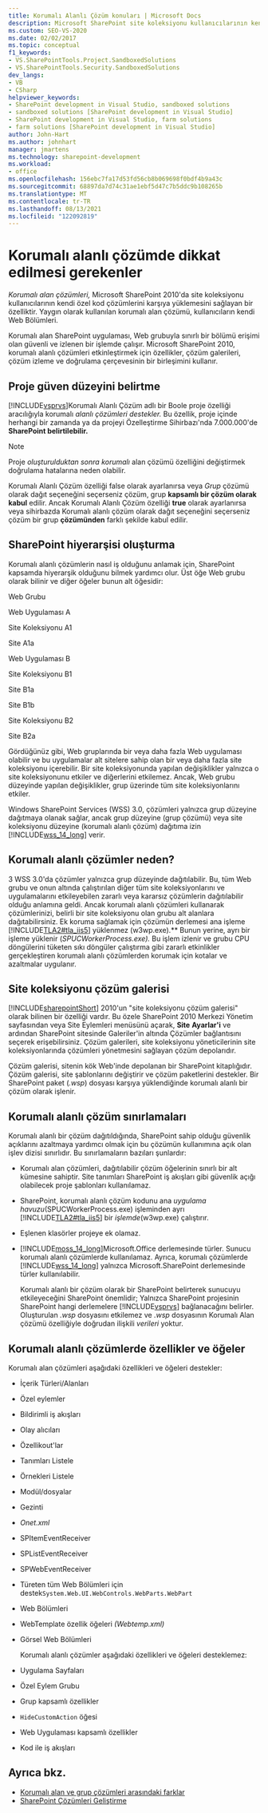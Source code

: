 ```yaml
---
title: Korumalı Alanlı Çözüm konuları | Microsoft Docs
description: Microsoft SharePoint site koleksiyonu kullanıcılarının kendi özel kod çözümlerini karşıya yüklemesini sağlayan korumalı alanlı çözümleri keşfedin.
ms.custom: SEO-VS-2020
ms.date: 02/02/2017
ms.topic: conceptual
f1_keywords:
- VS.SharePointTools.Project.SandboxedSolutions
- VS.SharePointTools.Security.SandboxedSolutions
dev_langs:
- VB
- CSharp
helpviewer_keywords:
- SharePoint development in Visual Studio, sandboxed solutions
- sandboxed solutions [SharePoint development in Visual Studio]
- SharePoint development in Visual Studio, farm solutions
- farm solutions [SharePoint development in Visual Studio]
author: John-Hart
ms.author: johnhart
manager: jmartens
ms.technology: sharepoint-development
ms.workload:
- office
ms.openlocfilehash: 156ebc7fa17d53fd56cb8b069698f0bdf4b9a43c
ms.sourcegitcommit: 68897da7d74c31ae1ebf5d47c7b5ddc9b108265b
ms.translationtype: MT
ms.contentlocale: tr-TR
ms.lasthandoff: 08/13/2021
ms.locfileid: "122092819"
---
```

# <a name="sandboxed-solution-considerations"></a>Korumalı alanlı çözümde dikkat edilmesi gerekenler
  *Korumalı alan çözümleri,* Microsoft SharePoint 2010'da site koleksiyonu kullanıcılarının kendi özel kod çözümlerini karşıya yüklemesini sağlayan bir özelliktir. Yaygın olarak kullanılan korumalı alan çözümü, kullanıcıların kendi Web Bölümleri.

 Korumalı alan SharePoint uygulaması, Web grubuyla sınırlı bir bölümü erişimi olan güvenli ve izlenen bir işlemde çalışır. Microsoft SharePoint 2010, korumalı alanlı çözümleri etkinleştirmek için özellikler, çözüm galerileri, çözüm izleme ve doğrulama çerçevesinin bir birleşimini kullanır.

## <a name="specify-project-trust-level"></a>Proje güven düzeyini belirtme
 [!INCLUDE[vsprvs](../sharepoint/includes/vsprvs-md.md)]Korumalı Alanlı Çözüm adlı bir Boole proje özelliği aracılığıyla korumalı *alanlı çözümleri destekler.* Bu özellik, proje içinde herhangi bir zamanda ya da projeyi Özelleştirme Sihirbazı'nda 7.000.000'de **SharePoint belirtilebilir.**

> [!NOTE]
> Proje *oluşturulduktan sonra korumalı* alan çözümü özelliğini değiştirmek doğrulama hatalarına neden olabilir.

 Korumalı Alanlı Çözüm özelliği false olarak ayarlanırsa veya *Grup* çözümü olarak dağıt seçeneğini seçerseniz çözüm, grup **kapsamlı bir çözüm olarak kabul** edilir.  Ancak Korumalı Alanlı Çözüm özelliği **true** olarak  ayarlanırsa veya sihirbazda Korumalı alanlı çözüm olarak dağıt seçeneğini seçerseniz çözüm bir grup **çözümünden** farklı şekilde kabul edilir.

## <a name="sharepoint-site-hierarchy"></a>SharePoint hiyerarşisi oluşturma
 Korumalı alanlı çözümlerin nasıl iş olduğunu anlamak için, SharePoint kapsamda hiyerarşik olduğunu bilmek yardımcı olur. Üst öğe Web grubu olarak bilinir ve diğer öğeler bunun alt öğesidir:

 Web Grubu

 Web Uygulaması A

 Site Koleksiyonu A1

 Site A1a

 Web Uygulaması B

 Site Koleksiyonu B1

 Site B1a

 Site B1b

 Site Koleksiyonu B2

 Site B2a

 Gördüğünüz gibi, Web gruplarında bir veya daha fazla Web uygulaması olabilir ve bu uygulamalar alt sitelere sahip olan bir veya daha fazla site koleksiyonu içerebilir. Bir site koleksiyonunda yapılan değişiklikler yalnızca o site koleksiyonunu etkiler ve diğerlerini etkilemez. Ancak, Web grubu düzeyinde yapılan değişiklikler, grup üzerinde tüm site koleksiyonlarını etkiler.

 Windows SharePoint Services (WSS) 3.0, çözümleri yalnızca grup düzeyine dağıtmaya olanak sağlar, ancak grup düzeyine (grup çözümü) veya site koleksiyonu düzeyine (korumalı alanlı çözüm) dağıtıma izin [!INCLUDE[wss_14_long](../sharepoint/includes/wss-14-long-md.md)] verir.

## <a name="why-sandboxed-solutions"></a>Korumalı alanlı çözümler neden?
 3 WSS 3.0'da çözümler yalnızca grup düzeyinde dağıtılabilir. Bu, tüm Web grubu ve onun altında çalıştırılan diğer tüm site koleksiyonlarını ve uygulamalarını etkileyebilen zararlı veya kararsız çözümlerin dağıtılabilir olduğu anlamına geldi. Ancak korumalı alanlı çözümleri kullanarak çözümlerinizi, belirli bir site koleksiyonu olan grubu alt alanlara dağıtabilirsiniz. Ek koruma sağlamak için çözümün derlemesi ana işleme [!INCLUDE[TLA2#tla_iis5](../sharepoint/includes/tla2sharptla-iis5-md.md)] yüklenmez (w3wp.exe).** Bunun yerine, ayrı bir işleme yüklenir (*SPUCWorkerProcess.exe).* Bu işlem izlenir ve grubu CPU döngülerini tüketen sıkı döngüler çalıştırma gibi zararlı etkinlikler gerçekleştiren korumalı alanlı çözümlerden korumak için kotalar ve azaltmalar uygulanır.

## <a name="site-collection-solution-gallery"></a>Site koleksiyonu çözüm galerisi
 [!INCLUDE[sharepointShort](../sharepoint/includes/sharepointshort-md.md)] 2010'un "site koleksiyonu çözüm galerisi" olarak bilinen bir özelliği vardır. Bu özele SharePoint 2010 Merkezi Yönetim sayfasından veya Site Eylemleri menüsünü açarak, **Site** **Ayarlar'i**  ve ardından  SharePoint sitesinde Galeriler'in altında Çözümler bağlantısını seçerek erişebilirsiniz. Çözüm galerileri, site koleksiyonu yöneticilerinin site koleksiyonlarında çözümleri yönetmesini sağlayan çözüm depolarıdır.

 Çözüm galerisi, sitenin kök Web'inde depolanan bir SharePoint kitaplığıdır. Çözüm galerisi, site şablonlarını değiştirir ve çözüm paketlerini destekler. Bir SharePoint paket (*.wsp*) dosyası karşıya yüklendiğinde korumalı alanlı bir çözüm olarak işlenir.

## <a name="sandboxed-solution-limitations"></a>Korumalı alanlı çözüm sınırlamaları
 Korumalı alanlı bir çözüm dağıtıldığında, SharePoint sahip olduğu güvenlik açıklarını azaltmaya yardımcı olmak için bu çözümün kullanımına açık olan işlev dizisi sınırlıdır. Bu sınırlamaların bazıları şunlardır:

- Korumalı alan çözümleri, dağıtılabilir çözüm öğelerinin sınırlı bir alt kümesine sahiptir. Site tanımları SharePoint iş akışları gibi güvenlik açığı olabilecek proje şablonları kullanılamaz.

- SharePoint, korumalı alanlı çözüm kodunu ana *uygulama havuzu*(SPUCWorkerProcess.exe) işleminden ayrı [!INCLUDE[TLA2#tla_iis5](../sharepoint/includes/tla2sharptla-iis5-md.md)] bir *işlemde*(w3wp.exe) çalıştırır.

- Eşlenen klasörler projeye ek olamaz.

- [!INCLUDE[moss_14_long](../sharepoint/includes/moss-14-long-md.md)]Microsoft.Office derlemesinde türler. Sunucu korumalı alanlı çözümlerde kullanılamaz. Ayrıca, korumalı çözümlerde [!INCLUDE[wss_14_long](../sharepoint/includes/wss-14-long-md.md)] yalnızca Microsoft.SharePoint derlemesinde türler kullanılabilir.

  Korumalı alanlı bir çözüm olarak bir SharePoint belirterek sunucuyu etkileyeceğini SharePoint önemlidir; Yalnızca SharePoint projesinin SharePoint hangi derlemelere [!INCLUDE[vsprvs](../sharepoint/includes/vsprvs-md.md)] bağlanacağını belirler. Oluşturulan *.wsp* dosyasını etkilemez ve *.wsp* dosyasının Korumalı Alan çözümü özelliğiyle doğrudan ilişkili *verileri* yoktur.

## <a name="capabilities-and-elements-in-sandboxed-solutions"></a>Korumalı alanlı çözümlerde özellikler ve öğeler
 Korumalı alan çözümleri aşağıdaki özellikleri ve öğeleri destekler:

- İçerik Türleri/Alanları

- Özel eylemler

- Bildirimli iş akışları

- Olay alıcıları

- Özellikout'lar

- Tanımları Listele

- Örnekleri Listele

- Modül/dosyalar

- Gezinti

- *Onet.xml*

- SPItemEventReceiver

- SPListEventReceiver

- SPWebEventReceiver

- Türeten tüm Web Bölümleri için destek`System.Web.UI.WebControls.WebParts.WebPart`

- Web Bölümleri

- WebTemplate özellik öğeleri *(Webtemp.xml)*

- Görsel Web Bölümleri

  Korumalı alanlı çözümler aşağıdaki özellikleri ve öğeleri desteklemez:

- Uygulama Sayfaları

- Özel Eylem Grubu

- Grup kapsamlı özellikler

- `HideCustomAction` öğesi

- Web Uygulaması kapsamlı özellikler

- Kod ile iş akışları

## <a name="see-also"></a>Ayrıca bkz.
- [Korumalı alan ve grup çözümleri arasındaki farklar](../sharepoint/differences-between-sandboxed-and-farm-solutions.md)
- [SharePoint Çözümleri Geliştirme](../sharepoint/developing-sharepoint-solutions.md)
